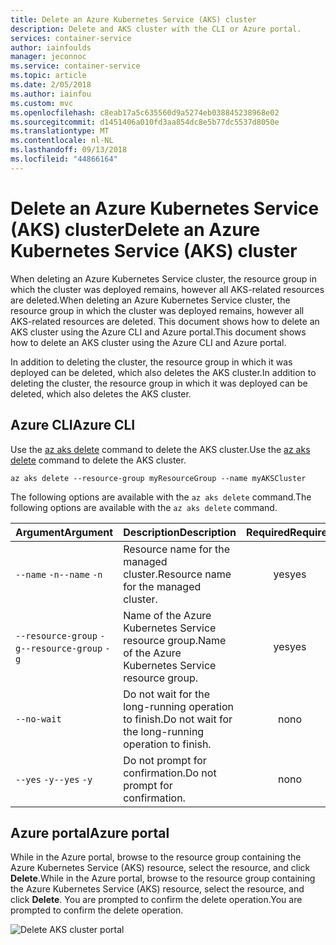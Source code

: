 ```yaml
---
title: Delete an Azure Kubernetes Service (AKS) cluster
description: Delete and AKS cluster with the CLI or Azure portal.
services: container-service
author: iainfoulds
manager: jeconnoc
ms.service: container-service
ms.topic: article
ms.date: 2/05/2018
ms.author: iainfou
ms.custom: mvc
ms.openlocfilehash: c8eab17a5c635560d9a5274eb038845238968e02
ms.sourcegitcommit: d1451406a010fd3aa854dc8e5b77dc5537d8050e
ms.translationtype: MT
ms.contentlocale: nl-NL
ms.lasthandoff: 09/13/2018
ms.locfileid: "44866164"
---
```

# <a name="delete-an-azure-kubernetes-service-aks-cluster"></a><span data-ttu-id="da995-103">Delete an Azure Kubernetes Service (AKS) cluster</span><span class="sxs-lookup"><span data-stu-id="da995-103">Delete an Azure Kubernetes Service (AKS) cluster</span></span>

<span data-ttu-id="da995-104">When deleting an Azure Kubernetes Service cluster, the resource group in which the cluster was deployed remains, however all AKS-related resources are deleted.</span><span class="sxs-lookup"><span data-stu-id="da995-104">When deleting an Azure Kubernetes Service cluster, the resource group in which the cluster was deployed remains, however all AKS-related resources are deleted.</span></span> <span data-ttu-id="da995-105">This document shows how to delete an AKS cluster using the Azure CLI and Azure portal.</span><span class="sxs-lookup"><span data-stu-id="da995-105">This document shows how to delete an AKS cluster using the Azure CLI and Azure portal.</span></span>

<span data-ttu-id="da995-106">In addition to deleting the cluster, the resource group in which it was deployed can be deleted, which also deletes the AKS cluster.</span><span class="sxs-lookup"><span data-stu-id="da995-106">In addition to deleting the cluster, the resource group in which it was deployed can be deleted, which also deletes the AKS cluster.</span></span>

## <a name="azure-cli"></a><span data-ttu-id="da995-107">Azure CLI</span><span class="sxs-lookup"><span data-stu-id="da995-107">Azure CLI</span></span>

<span data-ttu-id="da995-108">Use the [az aks delete][az-aks-delete] command to delete the AKS cluster.</span><span class="sxs-lookup"><span data-stu-id="da995-108">Use the [az aks delete][az-aks-delete] command to delete the AKS cluster.</span></span>

```azurecli-interactive
az aks delete --resource-group myResourceGroup --name myAKSCluster
```

<span data-ttu-id="da995-109">The following options are available with the `az aks delete` command.</span><span class="sxs-lookup"><span data-stu-id="da995-109">The following options are available with the `az aks delete` command.</span></span>

| <span data-ttu-id="da995-110">Argument</span><span class="sxs-lookup"><span data-stu-id="da995-110">Argument</span></span> | <span data-ttu-id="da995-111">Description</span><span class="sxs-lookup"><span data-stu-id="da995-111">Description</span></span> | <span data-ttu-id="da995-112">Required</span><span class="sxs-lookup"><span data-stu-id="da995-112">Required</span></span> |
|---|---|:---:|
| <span data-ttu-id="da995-113">`--name` `-n`</span><span class="sxs-lookup"><span data-stu-id="da995-113">`--name` `-n`</span></span> | <span data-ttu-id="da995-114">Resource name for the managed cluster.</span><span class="sxs-lookup"><span data-stu-id="da995-114">Resource name for the managed cluster.</span></span> | <span data-ttu-id="da995-115">yes</span><span class="sxs-lookup"><span data-stu-id="da995-115">yes</span></span> |
| <span data-ttu-id="da995-116">`--resource-group` `-g`</span><span class="sxs-lookup"><span data-stu-id="da995-116">`--resource-group` `-g`</span></span> | <span data-ttu-id="da995-117">Name of the Azure Kubernetes Service resource group.</span><span class="sxs-lookup"><span data-stu-id="da995-117">Name of the Azure Kubernetes Service resource group.</span></span> | <span data-ttu-id="da995-118">yes</span><span class="sxs-lookup"><span data-stu-id="da995-118">yes</span></span> |
| `--no-wait` | <span data-ttu-id="da995-119">Do not wait for the long-running operation to finish.</span><span class="sxs-lookup"><span data-stu-id="da995-119">Do not wait for the long-running operation to finish.</span></span> | <span data-ttu-id="da995-120">no</span><span class="sxs-lookup"><span data-stu-id="da995-120">no</span></span> |
| <span data-ttu-id="da995-121">`--yes` `-y`</span><span class="sxs-lookup"><span data-stu-id="da995-121">`--yes` `-y`</span></span> | <span data-ttu-id="da995-122">Do not prompt for confirmation.</span><span class="sxs-lookup"><span data-stu-id="da995-122">Do not prompt for confirmation.</span></span> | <span data-ttu-id="da995-123">no</span><span class="sxs-lookup"><span data-stu-id="da995-123">no</span></span> |

## <a name="azure-portal"></a><span data-ttu-id="da995-124">Azure portal</span><span class="sxs-lookup"><span data-stu-id="da995-124">Azure portal</span></span>

<span data-ttu-id="da995-125">While in the Azure portal, browse to the resource group containing the Azure Kubernetes Service (AKS) resource, select the resource, and click **Delete**.</span><span class="sxs-lookup"><span data-stu-id="da995-125">While in the Azure portal, browse to the resource group containing the Azure Kubernetes Service (AKS) resource, select the resource, and click **Delete**.</span></span> <span data-ttu-id="da995-126">You are prompted to confirm the delete operation.</span><span class="sxs-lookup"><span data-stu-id="da995-126">You are prompted to confirm the delete operation.</span></span>

![Delete AKS cluster portal](media/container-service-delete-cluster/delete-aks-portal.png)

<!-- LINKS - internal -->
[az-aks-delete]: /cli/azure/aks?view=azure-cli-latest#az-aks-delete